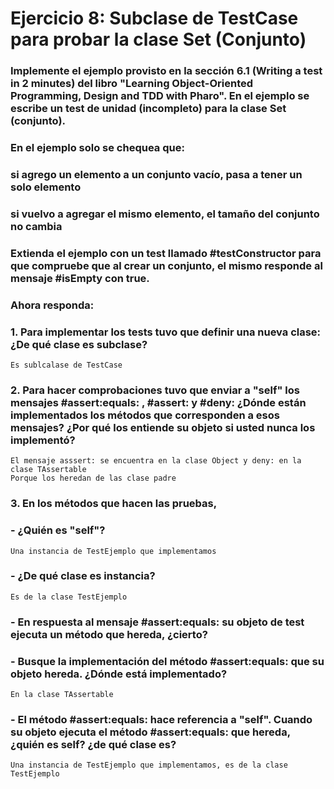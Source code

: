 # Ejercicio 8: Subclase de TestCase para probar la clase Set (Conjunto)

### Implemente el ejemplo provisto en la sección 6.1 (Writing a test in 2 minutes) del libro "Learning Object-Oriented Programming, Design and TDD with Pharo". En el ejemplo se escribe un test de unidad (incompleto) para la clase Set (conjunto).

### En el ejemplo solo se chequea que:
### si agrego un elemento a un conjunto vacío, pasa a tener un solo elemento
### si vuelvo a agregar el mismo elemento, el tamaño del conjunto no cambia

### Extienda el ejemplo con un test llamado #testConstructor para que compruebe que al crear un conjunto, el mismo responde al mensaje #isEmpty con true. 

### Ahora responda:
### 1. Para implementar los tests tuvo que definir una nueva clase: ¿De qué clase es subclase?

    Es sublcalase de TestCase
    
### 2. Para hacer comprobaciones tuvo que enviar a "self" los mensajes #assert:equals: , #assert: y #deny: ¿Dónde están implementados los métodos que corresponden a esos mensajes? ¿Por qué los entiende su objeto si usted nunca los implementó?
    
    El mensaje asssert: se encuentra en la clase Object y deny: en la clase TAssertable
    Porque los heredan de las clase padre
    
### 3. En los métodos que hacen las pruebas, 
### - ¿Quién es "self"? 

    Una instancia de TestEjemplo que implementamos
    
### - ¿De qué clase es instancia?

    Es de la clase TestEjemplo

### - En respuesta al mensaje #assert:equals: su objeto de test ejecuta un método que hereda, ¿cierto?

    

### - Busque la implementación del método #assert:equals: que su objeto hereda. ¿Dónde está implementado?

    En la clase TAssertable
    
### - El método #assert:equals: hace referencia a "self". Cuando su objeto ejecuta el método #assert:equals: que hereda, ¿quién es self? ¿de qué clase es? 

    Una instancia de TestEjemplo que implementamos, es de la clase TestEjemplo
